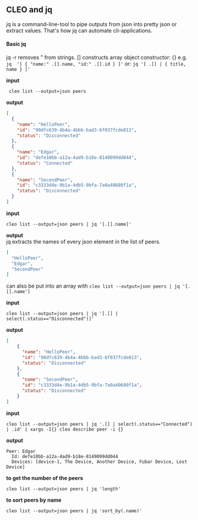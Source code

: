 ## CLEO and jq

jq is a command-line-tool to pipe outputs from json into pretty json or extract values.
That's how jq can automate cli-applications.

#### Basic jq 
jq -r removes " from strings.
[] constructs array
object constructor: {} e.g. `jq  '[ { "name:" .[].name, "id:" .[].id } ]'` or: `jq '[ .[] | { title, name } ]'`

**input**
```shell
 cleo list --output=json peers
```

**output**

```json
[
  {
    "name": "HelloPeer",
    "id": "90dfc639-4b4a-4bbb-bad3-6f037fcde013",
    "status": "Disconnected"
  },
  {
    "name": "Edgar",
    "id": "defe10bb-a12a-4ad9-b18e-8149099dd044",
    "status": "Connected"
  },
  {
    "name": "SecondPeer",
    "id": "c3333d4e-9b1a-4db5-9bfa-7a0a40680f1a",
    "status": "Disconnected"
  }
]
```
**input**
```shell
cleo list --output=json peers | jq '[.[].name]'
```


**output**    
jq extracts the names of every json element in the list of peers.
```json
[
  "HelloPeer",
  "Edgar", 
  "SecondPeer" 
]
```
can also be put into an array with `cleo list --output=json peers | jq '[.[].name']`

**input**
```shell
cleo list --output=json peers | jq '[.[] | select(.status=="Disconnected")]'
```

**output**    

```json
[
    {
      "name": "HelloPeer",
      "id": "90dfc639-4b4a-4bbb-bad3-6f037fcde013",
      "status": "Disconnected"
    },
    {
      "name": "SecondPeer",
      "id": "c3333d4e-9b1a-4db5-9bfa-7a0a40680f1a",
      "status": "Disconnected"
    }
]
```

**input**
```shell
cleo list --output=json peers | jq '.[] | select(.status=="Connected") | .id' | xargs -I{} cleo describe peer -i {}
```
**output**
```
Peer: Edgar
  Id: defe10bb-a12a-4ad9-b18e-8149099dd044
  Devices: [device-1, The Device, Another Device, Fubar Device, Lost Device]
```

**to get the number of the peers**
```shell
cleo list --output=json peers | jq 'length'
```

**to sort peers by name**
```shell
cleo list --output=json peers | jq 'sort_by(.name)'
```